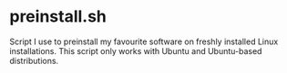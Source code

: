 # preinstall.sh

Script I use to preinstall my favourite software on freshly installed Linux installations. This script only works with Ubuntu and Ubuntu-based distributions.

